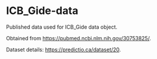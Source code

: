 # ICB_Gide-data

Published data used for ICB_Gide data object.

Obtained from https://pubmed.ncbi.nlm.nih.gov/30753825/.

Dataset details: https://predictio.ca/dataset/20.

